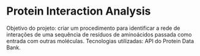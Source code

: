 # Protein Interaction Analysis
Objetivo do projeto: criar um procedimento para identificar a rede de interações de uma sequência de resíduos de aminoácidos passada como entrada com outras moléculas.
Tecnologias utilizadas: API do Protein Data Bank.

